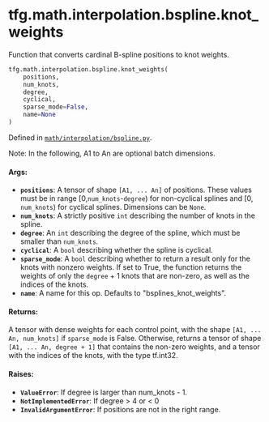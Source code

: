<div itemscope itemtype="http://developers.google.com/ReferenceObject">
<meta itemprop="name" content="tfg.math.interpolation.bspline.knot_weights" />
<meta itemprop="path" content="Stable" />
</div>

# tfg.math.interpolation.bspline.knot_weights

Function that converts cardinal B-spline positions to knot weights.

``` python
tfg.math.interpolation.bspline.knot_weights(
    positions,
    num_knots,
    degree,
    cyclical,
    sparse_mode=False,
    name=None
)
```



Defined in [`math/interpolation/bspline.py`](https://cs.corp.google.com/#piper///depot/google3/third_party/py/tensorflow_graphics/math/interpolation/bspline.py).

<!-- Placeholder for "Used in" -->


Note:
  In the following, A1 to An are optional batch dimensions.

#### Args:

* <b>`positions`</b>: A tensor of shape `[A1, ... An]` of positions. These values must
    be in range [0,`num_knots`-`degree`) for non-cyclical splines and [0,
    `num_knots`) for cyclical splines. Dimensions can be `None`.
* <b>`num_knots`</b>: A strictly positive `int` describing the number of knots in the
    spline.
* <b>`degree`</b>: An `int` describing the degree of the spline, which must be smaller
    than `num_knots`.
* <b>`cyclical`</b>: A `bool` describing whether the spline is cyclical.
* <b>`sparse_mode`</b>: A `bool` describing whether to return a result only for the
    knots with nonzero weights. If set to True, the function returns the
    weights of only the `degree` + 1 knots that are non-zero, as well as the
    indices of the knots.
* <b>`name`</b>: A name for this op. Defaults to "bsplines_knot_weights".


#### Returns:

A tensor with dense weights for each control point, with the shape
`[A1, ... An, num_knots]` if `sparse_mode` is False.
Otherwise, returns a tensor of shape `[A1, ... An, degree + 1]` that
contains the non-zero weights, and a tensor with the indices of the knots,
with the type tf.int32.


#### Raises:

* <b>`ValueError`</b>: If degree is larger than num_knots - 1.
* <b>`NotImplementedError`</b>: If degree > 4 or < 0
* <b>`InvalidArgumentError`</b>: If positions are not in the right range.